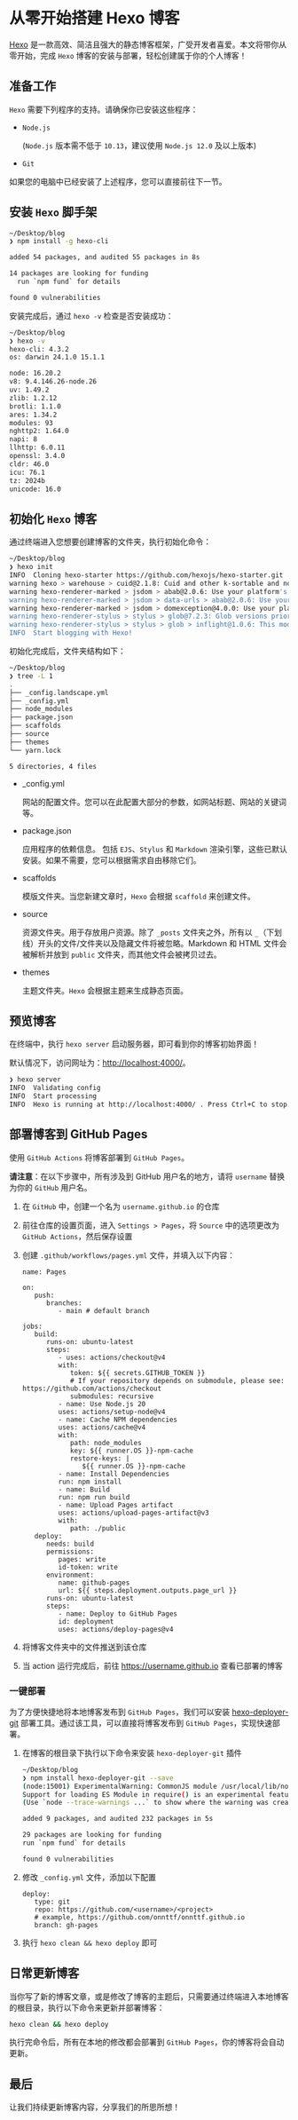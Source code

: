 # 从零开始搭建 Hexo 博客

[Hexo](https://hexo.io) 是一款高效、简洁且强大的静态博客框架，广受开发者喜爱。本文将带你从零开始，完成 `Hexo` 博客的安装与部署，轻松创建属于你的个人博客！

## 准备工作

`Hexo` 需要下列程序的支持。请确保你已安装这些程序：

- `Node.js`

  (`Node.js` 版本需不低于 `10.13`，建议使用 `Node.js 12.0` 及以上版本)

- `Git`

如果您的电脑中已经安装了上述程序，您可以直接前往下一节。

## 安装 `Hexo` 脚手架

```bash
~/Desktop/blog
❯ npm install -g hexo-cli

added 54 packages, and audited 55 packages in 8s

14 packages are looking for funding
  run `npm fund` for details

found 0 vulnerabilities
```

安装完成后，通过 `hexo -v` 检查是否安装成功：

```bash
~/Desktop/blog
❯ hexo -v
hexo-cli: 4.3.2
os: darwin 24.1.0 15.1.1

node: 16.20.2
v8: 9.4.146.26-node.26
uv: 1.49.2
zlib: 1.2.12
brotli: 1.1.0
ares: 1.34.2
modules: 93
nghttp2: 1.64.0
napi: 8
llhttp: 6.0.11
openssl: 3.4.0
cldr: 46.0
icu: 76.1
tz: 2024b
unicode: 16.0
```

## 初始化 `Hexo` 博客

通过终端进入您想要创建博客的文件夹，执行初始化命令：

```bash
~/Desktop/blog
❯ hexo init
INFO  Cloning hexo-starter https://github.com/hexojs/hexo-starter.git
warning hexo > warehouse > cuid@2.1.8: Cuid and other k-sortable and non-cryptographic ids (Ulid, ObjectId, KSUID, all UUIDs) are all insecure. Use @paralleldrive/cuid2 instead.
warning hexo-renderer-marked > jsdom > abab@2.0.6: Use your platform's native atob() and btoa() methods instead
warning hexo-renderer-marked > jsdom > data-urls > abab@2.0.6: Use your platform's native atob() and btoa() methods instead
warning hexo-renderer-marked > jsdom > domexception@4.0.0: Use your platform's native DOMException instead
warning hexo-renderer-stylus > stylus > glob@7.2.3: Glob versions prior to v9 are no longer supported
warning hexo-renderer-stylus > stylus > glob > inflight@1.0.6: This module is not supported, and leaks memory. Do not use it. Check out lru-cache if you want a good and tested way to coalesce async requests by a key value, which is much more comprehensive and powerful.
INFO  Start blogging with Hexo!
```

初始化完成后，文件夹结构如下：

```bash
~/Desktop/blog
❯ tree -L 1
.
├── _config.landscape.yml
├── _config.yml
├── node_modules
├── package.json
├── scaffolds
├── source
├── themes
└── yarn.lock

5 directories, 4 files
```

- _config.yml

  网站的配置文件。您可以在此配置大部分的参数，如网站标题、网站的关键词等。

- package.json

  应用程序的依赖信息。
  包括 `EJS`、`Stylus` 和 `Markdown` 渲染引擎，这些已默认安装。如果不需要，您可以根据需求自由移除它们。

- scaffolds

  模版文件夹。当您新建文章时，`Hexo` 会根据 `scaffold` 来创建文件。

- source

  资源文件夹。用于存放用户资源。除了 `_posts` 文件夹之外，所有以 `_`（下划线）开头的文件/文件夹以及隐藏文件将被忽略。Markdown 和 HTML 文件会被解析并放到 `public` 文件夹，而其他文件会被拷贝过去。

- themes

  主题文件夹。`Hexo` 会根据主题来生成静态页面。

## 预览博客

在终端中，执行 `hexo server` 启动服务器，即可看到你的博客初始界面！

默认情况下，访问网址为：<http://localhost:4000/>。

```bash
❯ hexo server
INFO  Validating config
INFO  Start processing
INFO  Hexo is running at http://localhost:4000/ . Press Ctrl+C to stop.
```

## 部署博客到 GitHub Pages

使用 `GitHub Actions` 将博客部署到 `GitHub Pages`。

**请注意**：在以下步骤中，所有涉及到 GitHub 用户名的地方，请将 `username` 替换为你的 `GitHub` 用户名。

1. 在 `GitHub` 中，创建一个名为 `username.github.io` 的仓库
2. 前往仓库的设置页面，进入 `Settings > Pages`，将 `Source` 中的选项更改为 `GitHub Actions`，然后保存设置
3. 创建 `.github/workflows/pages.yml` 文件，并填入以下内容：

   ```text
   name: Pages

   on:
      push:
         branches:
            - main # default branch

   jobs:
      build:
         runs-on: ubuntu-latest
         steps:
            - uses: actions/checkout@v4
            with:
               token: ${{ secrets.GITHUB_TOKEN }}
               # If your repository depends on submodule, please see: https://github.com/actions/checkout
               submodules: recursive
            - name: Use Node.js 20
            uses: actions/setup-node@v4
            - name: Cache NPM dependencies
            uses: actions/cache@v4
            with:
               path: node_modules
               key: ${{ runner.OS }}-npm-cache
               restore-keys: |
                  ${{ runner.OS }}-npm-cache
            - name: Install Dependencies
            run: npm install
            - name: Build
            run: npm run build
            - name: Upload Pages artifact
            uses: actions/upload-pages-artifact@v3
            with:
               path: ./public
      deploy:
         needs: build
         permissions:
            pages: write
            id-token: write
         environment:
            name: github-pages
            url: ${{ steps.deployment.outputs.page_url }}
         runs-on: ubuntu-latest
         steps:
            - name: Deploy to GitHub Pages
            id: deployment
            uses: actions/deploy-pages@v4
   ```

4. 将博客文件夹中的文件推送到该仓库
5. 当 action 运行完成后，前往 <https://username.github.io> 查看已部署的博客

### 一键部署

为了方便快捷地将本地博客发布到 `GitHub Pages`，我们可以安装 [hexo-deployer-git](https://github.com/hexojs/hexo-deployer-git) 部署工具。通过该工具，可以直接将博客发布到 `GitHub Pages`，实现快速部署。

1. 在博客的根目录下执行以下命令来安装 `hexo-deployer-git` 插件

   ```bash
   ~/Desktop/blog
   ❯ npm install hexo-deployer-git --save
   (node:15001) ExperimentalWarning: CommonJS module /usr/local/lib/node_modules/npm/node_modules/debug/src/node.js is loading ES Module /usr/local/lib/node_modules/npm/node_modules/supports-color/index.js using require().
   Support for loading ES Module in require() is an experimental feature and might change at any time
   (Use `node --trace-warnings ...` to show where the warning was created)

   added 9 packages, and audited 232 packages in 5s

   29 packages are looking for funding
   run `npm fund` for details

   found 0 vulnerabilities
   ```

2. 修改 `_config.yml` 文件，添加以下配置

   ```text
   deploy:
      type: git
      repo: https://github.com/<username>/<project>
      # example, https://github.com/onnttf/onnttf.github.io
      branch: gh-pages
   ```

3. 执行 `hexo clean && hexo deploy` 即可

## 日常更新博客

当你写了新的博客文章，或是修改了博客的主题后，只需要通过终端进入本地博客的根目录，执行以下命令来更新并部署博客：

```bash
hexo clean && hexo deploy
```

执行完命令后，所有在本地的修改都会部署到 `GitHub Pages`，你的博客将会自动更新。

## 最后

让我们持续更新博客内容，分享我们的所思所想！
